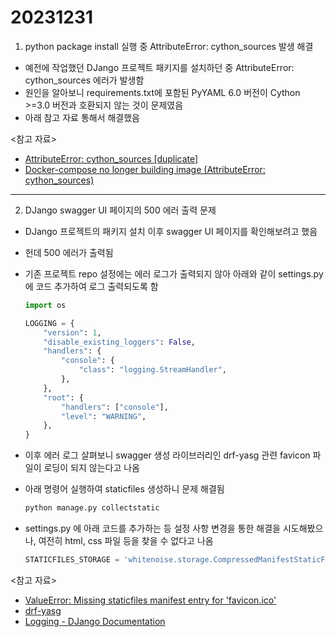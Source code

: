 # 20231231

1. python package install 실행 중 AttributeError: cython_sources 발생 해결

- 예전에 작업했던 DJango 프로젝트 패키지를 설치하던 중 AttributeError: cython_sources 에러가 발생함
- 원인을 알아보니 requirements.txt에 포함된 PyYAML 6.0 버전이 Cython >=3.0 버전과 호환되지 않는 것이 문제였음
- 아래 참고 자료 통해서 해결했음

<참고 자료>

- [AttributeError: cython_sources [duplicate]](https://stackoverflow.com/questions/77490435/attributeerror-cython-sources/77491847#77491847)
- [Docker-compose no longer building image (AttributeError: cython_sources)](https://stackoverflow.com/questions/76708329/docker-compose-no-longer-building-image-attributeerror-cython-sources)

---

2. DJango swagger UI 페이지의 500 에러 출력 문제

- DJango 프로젝트의 패키지 설치 이후 swagger UI 페이지를 확인해보려고 했음
- 헌데 500 에러가 출력됨
- 기존 프로젝트 repo 설정에는 에러 로그가 출력되지 않아 아래와 같이 settings.py에 코드 추가하여 로그 출력되도록 함

  ```py
  import os

  LOGGING = {
      "version": 1,
      "disable_existing_loggers": False,
      "handlers": {
          "console": {
              "class": "logging.StreamHandler",
          },
      },
      "root": {
          "handlers": ["console"],
          "level": "WARNING",
      },
  }
  ```

- 이후 에러 로그 살펴보니 swagger 생성 라이브러리인 drf-yasg 관련 favicon 파일이 로딩이 되지 않는다고 나옴
- 아래 명령어 실행하여 staticfiles 생성하니 문제 해결됨
  ```bash
  python manage.py collectstatic
  ```
- settings.py 에 아래 코드를 추가하는 등 설정 사항 변경을 통한 해결을 시도해봤으나, 여전히 html, css 파일 등을 찾을 수 없다고 나옴
  ```py
  STATICFILES_STORAGE = 'whitenoise.storage.CompressedManifestStaticFilesStorage'
  ```

<참고 자료>

- [ValueError: Missing staticfiles manifest entry for 'favicon.ico'](https://stackoverflow.com/questions/44160666/valueerror-missing-staticfiles-manifest-entry-for-favicon-ico)
- [drf-yasg](https://drf-yasg.readthedocs.io/en/stable/readme.html)
- [Logging - DJango Documentation](https://docs.djangoproject.com/en/5.0/topics/logging/)
